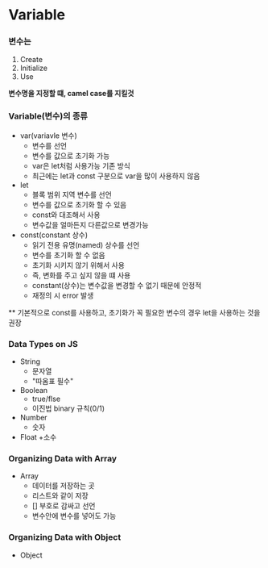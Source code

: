 # Variable

### 변수는 
1. Create
2. Initialize
3. Use

**변수명을 지정할 떄, camel case를 지킬것**


### Variable(변수)의 종류
+ var(variavle 변수)
    + 변수를 선언
    + 변수를 값으로 초기화 가능
    + var은 let처럼 사용가능 기존 방식
    + 최근에는 let과 const 구분으로 var을 많이 사용하지 않음
+ let
    + 블록 범위 지역 변수를 선언
    + 변수를 값으로 초기화 할 수 있음
    + const와 대조해서 사용
    + 변수값을 얼마든지 다른값으로 변경가능
+ const(constant 상수)
    + 읽기 전용 유명(named) 상수를 선언
    + 변수를 초기화 할 수 없음
    + 초기화 시키지 않기 위해서 사용
    + 즉, 변화를 주고 싶지 않을 떄 사용
    + constant(상수)는 변수값을 변경할 수 없기 때문에 안정적
    + 재정의 시 error 발생

** 기본적으로 const를 사용하고, 초기화가 꼭 필요한 변수의 경우 let을 사용하는 것을 권장


### Data Types on JS
+ String
    + 문자열
    + "따옴표 필수"
+ Boolean
    + true/flse
    + 이진법 binary 규칙(0/1)
+ Number
    + 숫자
+ Float
    +소수


### Organizing Data with Array
+ Array
    + 데이터를 저장하는 곳
    + 리스트와 같이 저장
    + [] 부호로 감싸고 선언
    + 변수안에 변수를 넣어도 가능

### Organizing Data with Object
+ Object




